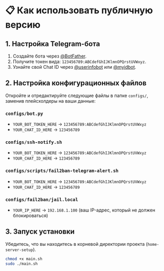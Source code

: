 # 📋 Как использовать публичную версию

## 1. Настройка Telegram-бота

1.  Создайте бота через [@BotFather](https://t.me/BotFather).
2.  Получите токен вида: `123456789:ABCdefGhIJKlmnOPQrstUVWxyz`.
3.  Узнайте свой Chat ID через [@userinfobot](https://t.me/userinfobot) или [@myidbot](https://t.me/myidbot).

## 2. Настройка конфигурационных файлов

Откройте и отредактируйте следующие файлы в папке `configs/`, заменив плейсхолдеры на ваши данные:

### `configs/bot.py`

- `YOUR_BOT_TOKEN_HERE` -> `123456789:ABCdefGhIJKlmnOPQrstUVWxyz`
- `YOUR_CHAT_ID_HERE` -> `123456789`

### `configs/ssh-notify.sh`

- `YOUR_BOT_TOKEN_HERE` -> `123456789:ABCdefGhIJKlmnOPQrstUVWxyz`
- `YOUR_CHAT_ID_HERE` -> `123456789`

### `configs/scripts/fail2ban-telegram-alert.sh`

- `YOUR_BOT_TOKEN_HERE` -> `123456789:ABCdefGhIJKlmnOPQrstUVWxyz`
- `YOUR_CHAT_ID_HERE` -> `123456789`

### `configs/fail2ban/jail.local`

- `YOUR_IP_HERE` -> `192.168.1.100` (ваш IP-адрес, который не должен блокироваться)

## 3. Запуск установки

Убедитесь, что вы находитесь в корневой директории проекта (`home-server-setup`).

```bash
chmod +x main.sh
sudo ./main.sh

